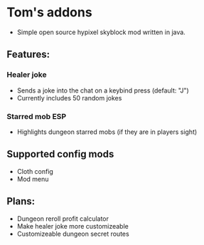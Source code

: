 # Tom's addons
- Simple open source hypixel skyblock mod written in java.

## Features:

### Healer joke
- Sends a joke into the chat on a keybind press (default: "J")
- Currently includes 50 random jokes
### Starred mob ESP
- Highlights dungeon starred mobs (if they are in players sight)

## Supported config mods
- Cloth config
- Mod menu
## Plans:
- Dungeon reroll profit calculator
- Make healer joke more customizeable 
- Customizeable dungeon secret routes
